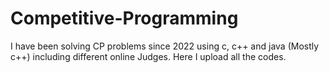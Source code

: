 # Competitive-Programming
I have been solving CP problems since 2022 using c, c++ and java (Mostly c++) including different online Judges. Here I upload all the codes.
